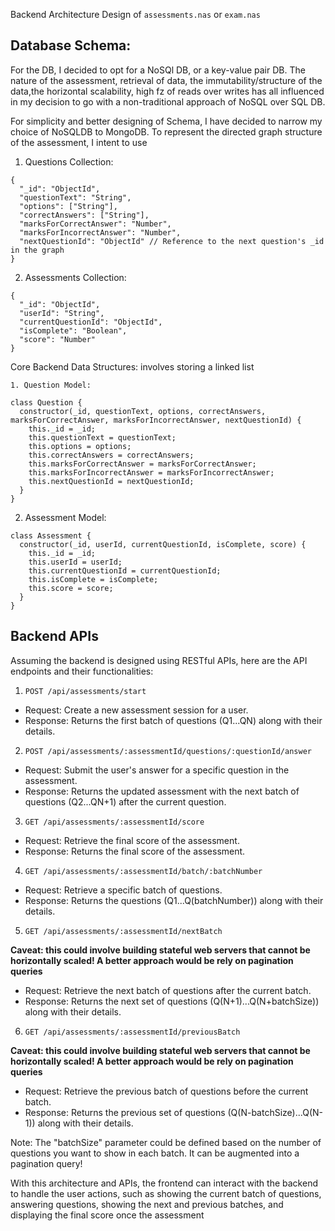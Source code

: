 Backend Architecture Design of `assessments.nas` or `exam.nas`

## Database Schema:

For the DB, I decided to opt for a NoSQl DB, or a key-value pair DB. The nature of the assessment, retrieval of data, the immutability/structure of the data,the horizontal scalability, high fz of reads over writes  has all influenced in my decision to go with a non-traditional approach of NoSQL over SQL DB. 

For simplicity and better designing of Schema, I have decided to narrow my choice of NoSQLDB to MongoDB.
To represent the directed graph structure of the assessment, I intent to use 

1. Questions Collection:
```
{
  "_id": "ObjectId",
  "questionText": "String",
  "options": ["String"],
  "correctAnswers": ["String"],
  "marksForCorrectAnswer": "Number",
  "marksForIncorrectAnswer": "Number",
  "nextQuestionId": "ObjectId" // Reference to the next question's _id in the graph
}
```
2. Assessments Collection:
```
{
  "_id": "ObjectId",
  "userId": "String",
  "currentQuestionId": "ObjectId",
  "isComplete": "Boolean",
  "score": "Number"
}
```
Core Backend Data Structures: involves storing a linked list
```
1. Question Model:

class Question {
  constructor(_id, questionText, options, correctAnswers, marksForCorrectAnswer, marksForIncorrectAnswer, nextQuestionId) {
    this._id = _id;
    this.questionText = questionText;
    this.options = options;
    this.correctAnswers = correctAnswers;
    this.marksForCorrectAnswer = marksForCorrectAnswer;
    this.marksForIncorrectAnswer = marksForIncorrectAnswer;
    this.nextQuestionId = nextQuestionId;
  }
}
```
2. Assessment Model:
```
class Assessment {
  constructor(_id, userId, currentQuestionId, isComplete, score) {
    this._id = _id;
    this.userId = userId;
    this.currentQuestionId = currentQuestionId;
    this.isComplete = isComplete;
    this.score = score;
  }
}
```

## Backend APIs

Assuming the backend is designed using RESTful APIs, here are the API endpoints and their functionalities:

1. `POST /api/assessments/start `

-   Request: Create a new assessment session for a user.
-   Response: Returns the first batch of questions (Q1...QN) along with their details.

2. `POST /api/assessments/:assessmentId/questions/:questionId/answer`

-   Request: Submit the user's answer for a specific question in the assessment.
-   Response: Returns the updated assessment with the next batch of questions (Q2...QN+1) after the current question.

3. `GET /api/assessments/:assessmentId/score`

-   Request: Retrieve the final score of the assessment.
-   Response: Returns the final score of the assessment.

4. `GET /api/assessments/:assessmentId/batch/:batchNumber`

-   Request: Retrieve a specific batch of questions.
-   Response: Returns the questions (Q1...Q(batchNumber)) along with their details.

5. `GET /api/assessments/:assessmentId/nextBatch`

<b>Caveat: this could involve building stateful web servers that cannot be horizontally scaled! A better approach would be rely on pagination queries</b>

-   Request: Retrieve the next batch of questions after the current batch.
-   Response: Returns the next set of questions (Q(N+1)...Q(N+batchSize)) along with their details.

6. `GET /api/assessments/:assessmentId/previousBatch`

<b>Caveat: this could involve building stateful web servers that cannot be horizontally scaled! A better approach would be rely on pagination queries</b>

-   Request: Retrieve the previous batch of questions before the current batch.
-   Response: Returns the previous set of questions (Q(N-batchSize)...Q(N-1)) along with their details.

Note: The "batchSize" parameter could be defined based on the number of questions you want to show in each batch. It can be augmented into a pagination query!

With this architecture and APIs, the frontend can interact with the backend to handle the user actions, such as showing the current batch of questions, answering questions, showing the next and previous batches, and displaying the final score once the assessment 